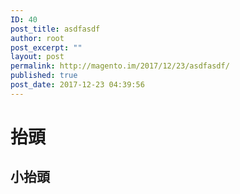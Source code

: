 ```yaml
---
ID: 40
post_title: asdfasdf
author: root
post_excerpt: ""
layout: post
permalink: http://magento.im/2017/12/23/asdfasdf/
published: true
post_date: 2017-12-23 04:39:56
---
```

# 抬頭

## 小抬頭